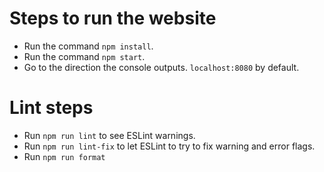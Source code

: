 # Steps to run the website

- Run the command `npm install`.
- Run the command `npm start`.
- Go to the direction the console outputs. `localhost:8080` by default.

# Lint steps

- Run `npm run lint` to see ESLint warnings.
- Run `npm run lint-fix` to let ESLint to try to fix warning and error flags.
- Run `npm run format`